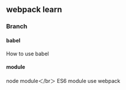 ## webpack learn

### Branch
#### babel
How to use babel

#### module
node module＜/br＞
ES6 module use webpack
